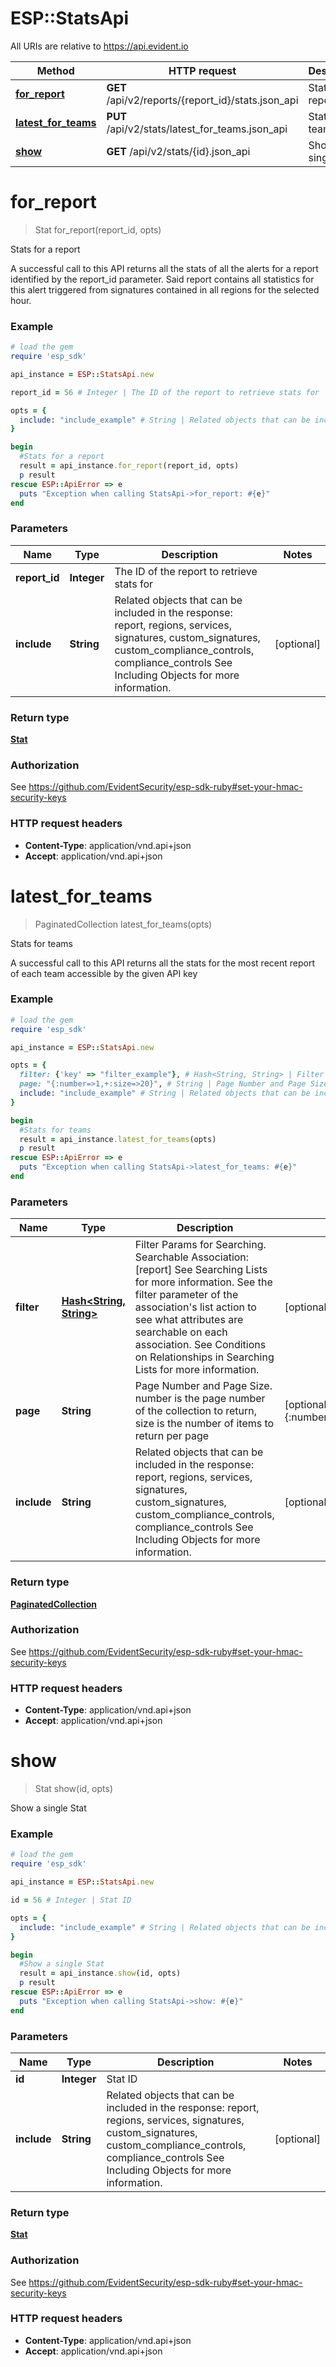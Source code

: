 # ESP::StatsApi

All URIs are relative to https://api.evident.io

Method | HTTP request | Description
------------- | ------------- | -------------
[**for_report**](StatsApi.md#for_report) | **GET** /api/v2/reports/{report_id}/stats.json_api | Stats for a report
[**latest_for_teams**](StatsApi.md#latest_for_teams) | **PUT** /api/v2/stats/latest_for_teams.json_api | Stats for teams
[**show**](StatsApi.md#show) | **GET** /api/v2/stats/{id}.json_api | Show a single Stat


# **for_report**
> Stat for_report(report_id, opts)

Stats for a report

A successful call to this API returns all the stats of all the alerts for a report identified by the report_id parameter. Said report contains all statistics for this alert triggered from signatures contained in all regions for the selected hour.

### Example
```ruby
# load the gem
require 'esp_sdk'

api_instance = ESP::StatsApi.new

report_id = 56 # Integer | The ID of the report to retrieve stats for

opts = { 
  include: "include_example" # String | Related objects that can be included in the response:  report, regions, services, signatures, custom_signatures, custom_compliance_controls, compliance_controls See Including Objects for more information.
}

begin
  #Stats for a report
  result = api_instance.for_report(report_id, opts)
  p result
rescue ESP::ApiError => e
  puts "Exception when calling StatsApi->for_report: #{e}"
end
```

### Parameters

Name | Type | Description  | Notes
------------- | ------------- | ------------- | -------------
 **report_id** | **Integer**| The ID of the report to retrieve stats for | 
 **include** | **String**| Related objects that can be included in the response:  report, regions, services, signatures, custom_signatures, custom_compliance_controls, compliance_controls See Including Objects for more information. | [optional] 

### Return type

[**Stat**](Stat.md)

### Authorization

See https://github.com/EvidentSecurity/esp-sdk-ruby#set-your-hmac-security-keys

### HTTP request headers

 - **Content-Type**: application/vnd.api+json
 - **Accept**: application/vnd.api+json



# **latest_for_teams**
> PaginatedCollection latest_for_teams(opts)

Stats for teams

A successful call to this API returns all the stats for the most recent report of each team accessible by the given API key

### Example
```ruby
# load the gem
require 'esp_sdk'

api_instance = ESP::StatsApi.new

opts = { 
  filter: {'key' => "filter_example"}, # Hash<String, String> | Filter Params for Searching.      Searchable Association: [report] See Searching Lists for more information. See the filter parameter of the association's list action to see what attributes are searchable on each association. See Conditions on Relationships in Searching Lists for more information.
  page: "{:number=>1,+:size=>20}", # String | Page Number and Page Size.  number is the page number of the collection to return, size is the number of items to return per page
  include: "include_example" # String | Related objects that can be included in the response:  report, regions, services, signatures, custom_signatures, custom_compliance_controls, compliance_controls See Including Objects for more information.
}

begin
  #Stats for teams
  result = api_instance.latest_for_teams(opts)
  p result
rescue ESP::ApiError => e
  puts "Exception when calling StatsApi->latest_for_teams: #{e}"
end
```

### Parameters

Name | Type | Description  | Notes
------------- | ------------- | ------------- | -------------
 **filter** | [**Hash&lt;String, String&gt;**](String.md)| Filter Params for Searching.      Searchable Association: [report] See Searching Lists for more information. See the filter parameter of the association&#39;s list action to see what attributes are searchable on each association. See Conditions on Relationships in Searching Lists for more information. | [optional] 
 **page** | **String**| Page Number and Page Size.  number is the page number of the collection to return, size is the number of items to return per page | [optional] [default to {:number&#x3D;&gt;1,+:size&#x3D;&gt;20}]
 **include** | **String**| Related objects that can be included in the response:  report, regions, services, signatures, custom_signatures, custom_compliance_controls, compliance_controls See Including Objects for more information. | [optional] 

### Return type

[**PaginatedCollection**](PaginatedCollection.md)

### Authorization

See https://github.com/EvidentSecurity/esp-sdk-ruby#set-your-hmac-security-keys

### HTTP request headers

 - **Content-Type**: application/vnd.api+json
 - **Accept**: application/vnd.api+json



# **show**
> Stat show(id, opts)

Show a single Stat



### Example
```ruby
# load the gem
require 'esp_sdk'

api_instance = ESP::StatsApi.new

id = 56 # Integer | Stat ID

opts = { 
  include: "include_example" # String | Related objects that can be included in the response:  report, regions, services, signatures, custom_signatures, custom_compliance_controls, compliance_controls See Including Objects for more information.
}

begin
  #Show a single Stat
  result = api_instance.show(id, opts)
  p result
rescue ESP::ApiError => e
  puts "Exception when calling StatsApi->show: #{e}"
end
```

### Parameters

Name | Type | Description  | Notes
------------- | ------------- | ------------- | -------------
 **id** | **Integer**| Stat ID | 
 **include** | **String**| Related objects that can be included in the response:  report, regions, services, signatures, custom_signatures, custom_compliance_controls, compliance_controls See Including Objects for more information. | [optional] 

### Return type

[**Stat**](Stat.md)

### Authorization

See https://github.com/EvidentSecurity/esp-sdk-ruby#set-your-hmac-security-keys

### HTTP request headers

 - **Content-Type**: application/vnd.api+json
 - **Accept**: application/vnd.api+json



